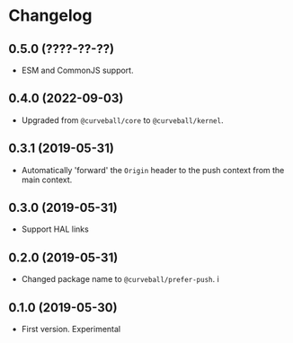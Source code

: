 Changelog
=========

0.5.0 (????-??-??)
------------------

* ESM and CommonJS support.


0.4.0 (2022-09-03)
------------------

* Upgraded from `@curveball/core` to `@curveball/kernel`.


0.3.1 (2019-05-31)
------------------

* Automatically 'forward' the `Origin` header to the push context from the
  main context.


0.3.0 (2019-05-31)
------------------

* Support HAL links


0.2.0 (2019-05-31)
-----------------

* Changed package name to `@curveball/prefer-push`.
i

0.1.0 (2019-05-30)
------------------

* First version. Experimental
